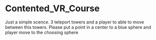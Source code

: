 # Contented_VR_Course
Just a simple scence. 3 teleport towers and a player to able to move between this towers. 
Please put a point in a center to a blue sphere and player move to the choosing sphere  
